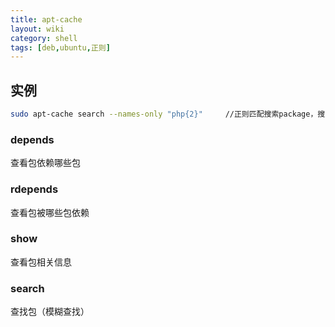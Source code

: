 ```yaml
---
title: apt-cache
layout: wiki
category: shell
tags: [deb,ubuntu,正则]
---
```


## 实例

~~~Bash
sudo apt-cache search --names-only "php{2}"		//正则匹配搜索package，搜索范围只限名字
~~~

### depends

查看包依赖哪些包

### rdepends

查看包被哪些包依赖

### show

查看包相关信息

### search

查找包（模糊查找）
